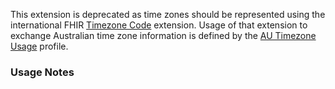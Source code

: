 <p class="stu-note">This extension is deprecated as time zones should be represented using the international FHIR <a href="http://hl7.org/fhir/StructureDefinition/timezone">Timezone Code</a> extension. Usage of that extension to exchange Australian time zone information is defined by the <a href="StructureDefinition-au-timezone-usage.html">AU Timezone Usage</a> profile.</p>

### Usage Notes